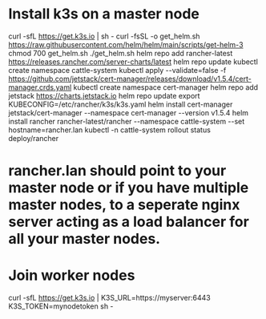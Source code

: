 # Install k3s on a master node
curl -sfL https://get.k3s.io | sh -
curl -fsSL -o get_helm.sh https://raw.githubusercontent.com/helm/helm/main/scripts/get-helm-3
chmod 700 get_helm.sh
./get_helm.sh
helm repo add rancher-latest https://releases.rancher.com/server-charts/latest
helm repo update
kubectl create namespace cattle-system
kubectl apply --validate=false -f https://github.com/jetstack/cert-manager/releases/download/v1.5.4/cert-manager.crds.yaml
kubectl create namespace cert-manager
helm repo add jetstack https://charts.jetstack.io
helm repo update
export KUBECONFIG=/etc/rancher/k3s/k3s.yaml
helm install cert-manager jetstack/cert-manager --namespace cert-manager --version v1.5.4
helm install rancher rancher-latest/rancher --namespace cattle-system --set hostname=rancher.lan
kubectl -n cattle-system rollout status deploy/rancher

# rancher.lan should point to your master node or if you have multiple master nodes, to a seperate nginx server acting as a load balancer for all your master nodes.

# Join worker nodes
curl -sfL https://get.k3s.io | K3S_URL=https://myserver:6443 K3S_TOKEN=mynodetoken sh -